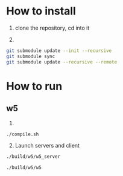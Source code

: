# How to install

1) clone the repository, cd into it

2)
```bash
git submodule update --init --recursive
git submodule sync
git submodule update --recursive --remote
```

# How to run

## w5

1)
```bash
./compile.sh
```

2) Launch servers and client

```bash
./build/w5/w5_server
```

```bash
./build/w5/w5
```
